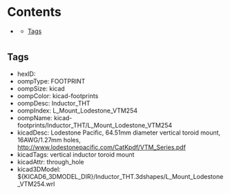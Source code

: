 



Contents
========

* [](#)
	* [Tags](#tags)

# 

## Tags

- hexID: 
- oompType: FOOTPRINT
- oompSize: kicad
- oompColor: kicad-footprints
- oompDesc: Inductor_THT
- oompIndex: L_Mount_Lodestone_VTM254
- oompName: kicad-footprints/Inductor_THT/L_Mount_Lodestone_VTM254
- kicadDesc: Lodestone Pacific, 64.51mm diameter vertical toroid mount, 16AWG/1.27mm holes, http://www.lodestonepacific.com/CatKpdf/VTM_Series.pdf
- kicadTags: vertical inductor toroid mount
- kicadAttr: through_hole
- kicad3DModel: ${KICAD6_3DMODEL_DIR}/Inductor_THT.3dshapes/L_Mount_Lodestone_VTM254.wrl
